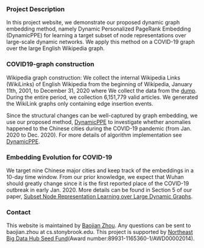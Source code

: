 ### Project Description

In this project website, we demonstrate our proposed dynamic graph embedding method, namely Dynamic Personalized PageRank Embedding (DynamicPPE) for learning a target subset of node representations over large-scale dynamic networks. We apply this method on a COVID-19 graph over the large English Wikipedia graph.

### COVID19-graph construction

Wikipedia graph construction: We collect the internal Wikipedia Links (WikiLinks) of English Wikipedia from the beginning of Wikipedia, January 11th, 2001, to December 31, 2020 where We collect the data from the [dump](https://dumps.wikimedia.org/enwiki/20210101/). During the entire period, we collection 6,151,779 valid articles. We generated the WikiLink graphs only containing edge insertion events.

Since the structural changes can be well-captured by graph embedding, we use our proposed method, [DynamicPPE](https://arxiv.org/abs/2106.01570) to investigate whether anomalies happened to the Chinese cities during the COVID-19 pandemic (from Jan. 2020 to Dec. 2020). For more details of algorithm implementation see [DynamicPPE](https://github.com/zjlxgxz/DynamicPPE).

### Embedding Evolution for COVID-19

We target nine Chinese major cities and keep track of the embeddings in a 10-day time window.  From our prior knowledge, we expect that Wuhan should greatly change since it is the first reported place of the COVID-19 outbreak in early Jan. 2020. More details can be found in Section 5 of our paper, [Subset Node Representation Learning over Large Dynamic Graphs](https://arxiv.org/abs/2106.01570).

### Contact

This website is maintained by [Baojian Zhou](https://baojian.github.io/). Any questions can be sent to baojian.zhou at cs.stonybrook.edu. This project is supported by [Northeast Big Data Hub Seed Fund](https://nebigdatahub.org/seedfund/)(Award number:89931-1165360-1/AWD00002014).

